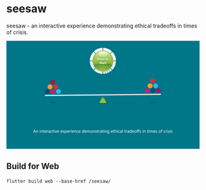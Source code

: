 # seesaw
seesaw - an interactive experience demonstrating ethical tradeoffs in times of crisis.

![seesaw](seesaw.png)

## Build for Web

`flutter build web --base-href /seesaw/`